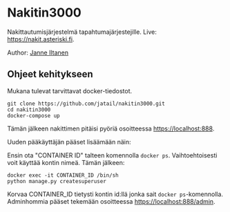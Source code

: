 # Nakitin3000
Nakittautumisjärjestelmä tapahtumajärjestejille. Live: <https://nakit.asteriski.fi>.

Author: [Janne Iltanen](https://github.com/jatail)

## Ohjeet kehitykseen
Mukana tulevat tarvittavat docker-tiedostot.
```
git clone https://github.com/jatail/nakitin3000.git
cd nakitin3000
docker-compose up
```
Tämän jälkeen nakittimen pitäisi pyöriä osoitteessa <https://localhost:888>.

Uuden pääkäyttäjän pääset lisäämään näin:

Ensin ota "CONTAINER ID" talteen komennolla `docker ps`. Vaihtoehtoisesti voit käyttää kontin nimeä. Tämän jälkeen:
```
docker exec -it CONTAINER_ID /bin/sh
python manage.py createsuperuser
```
Korvaa CONTAINER_ID tietysti kontin id:llä jonka sait `docker ps`-komennolla. Adminhommia pääset tekemään osoitteessa <https://localhost:888/admin>.
